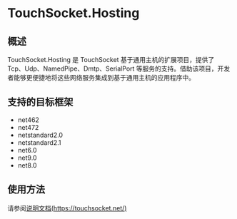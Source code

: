 # TouchSocket.Hosting

## 概述
TouchSocket.Hosting 是 TouchSocket 基于通用主机的扩展项目，提供了 Tcp、Udp、NamedPipe、Dmtp、SerialPort 等服务的支持。借助该项目，开发者能够更便捷地将这些网络服务集成到基于通用主机的应用程序中。

## 支持的目标框架
- net462
- net472
- netstandard2.0
- netstandard2.1
- net6.0
- net9.0
- net8.0

## 使用方法

请参阅[说明文档(https://touchsocket.net/)](https://touchsocket.net/)